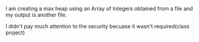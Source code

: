 I am creating a max heap using an Array of Integers obtained from a file
and my output is another file.

I didn't pay much attention to the security becuase it wasn't required(class project)
